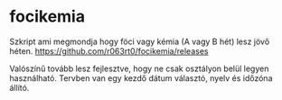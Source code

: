 # focikemia
Szkript ami megmondja hogy föci vagy kémia (A vagy B hét) lesz jövő héten.
https://github.com/r063rt0/focikemia/releases

Valószínű tovább lesz fejlesztve, hogy ne csak osztályon belül legyen használható.
Tervben van egy kezdő dátum választó, nyelv és időzóna állító.
